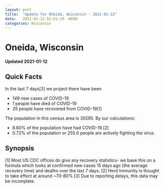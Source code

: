```yaml
---
layout: post
title:  "Update for Oneida, Wisconsin - 2021-01-12"
date:   2021-01-12 01:01:29 -0600
categories: Wisconsin
---
```


# Oneida, Wisconsin
#### Updated 2021-01-12

## Quick Facts

In the last 7 days[3] we project there have been
- *149* new cases of COVID-19
- *1* people have died of COVID-19
- *35* people have recovered from COVID-19[1]

The population in this census area is 35595. By our calculations:
- 8.60% of the population have had COVID-19.[2]
- 0.72% of the population or 255.0 people are actively fighting the virus.

## Synopsis




[1] Most US CDC offices do give any recovery statistics- we base this on a formula which looks at confirmed new cases
15 days ago (the average recovery time) and deaths over the last 7 days.
[2] Herd Immunity is thought to take effect at around ~70-80%
[3] Due to reporting delays, this data may be incomplete. 
    